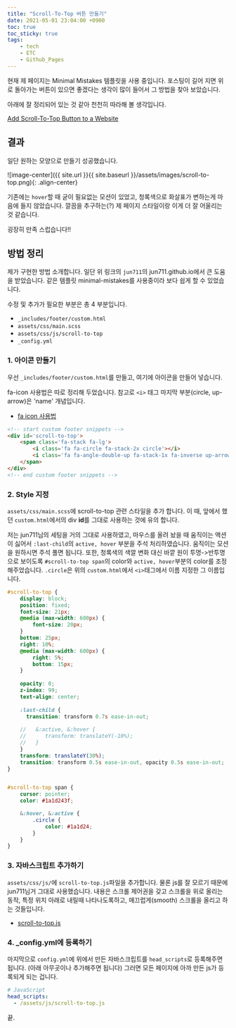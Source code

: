 ```yaml
---
title: "Scroll-To-Top 버튼 만들기"
date: 2021-05-01 23:04:00 +0900
toc: true
toc_sticky: true
tags:
    - tech
    - ETC
    - Github_Pages
---
```

현재 제 페이지는 Minimal Mistakes 템플릿을 사용 중입니다. 포스팅이 길어 지면 위로 돌아가는 버튼이 있으면 좋겠다는 생각이 많이 들어서 그 방법을 찾아 보았습니다.

아래에 잘 정리되어 있는 것 같아 천천히 따라해 볼 생각입니다.

[Add Scroll-To-Top Button to a Website](https://jun711.github.io/web/adding-scroll-to-top-button-to-a-website/)

## 결과

일단 원하는 모양으로 만들기 성공했습니다.

![image-center]({{ site.url }}{{ site.baseurl }}/assets/images/scroll-to-top.png){: .align-center}

기존에는 `hover`할 때 굳이 필요없는 모션이 있었고, 청록색으로 화살표가 변하는게 마음에 들지 않았습니다. 깔끔을 추구하는(?) 제 페이지 스타일이랑 이게 더 잘 어울리는 것 같습니다.

굉장히 만족 스럽습니다!!

## 방법 정리

제가 구현한 방법 소개합니다. 일단 위 링크의 `jun711`의 jun711.github.io에서 큰 도움을 받았습니다. 같은 템플릿 minimal-mistakes를 사용중이라 보다 쉽게 할 수 있었습니다.

수정 및 추가가 필요한 부분은 총 4 부분입니다.

- `_includes/footer/custom.html`
- `assets/css/main.scss`
- `assets/css/js/scroll-to-top`
- `_config.yml`

### 1. 아이콘 만들기

우선 `_includes/footer/custom.html`를 만들고, 여기에 아이콘을 만들어 넣습니다.

fa-icon 사용법은 따로 정리해 두었습니다. 참고로 `<i>` 태그 마지막 부분(circle, up-arrow)은 'name' 개념입니다.

- [fa icon 사용법](https://lazyduo.github.io/fa-stack/)

```html
<!-- start custom footer snippets -->
<div id='scroll-to-top'>
    <span class='fa-stack fa-lg'>
        <i class='fa fa-circle fa-stack-2x circle'></i>
        <i class='fa fa-angle-double-up fa-stack-1x fa-inverse up-arrow'></i>
    </span>
</div>
<!-- end custom footer snippets -->
```

### 2. Style 지정

`assets/css/main.scss`에 scroll-to-top 관련 스타일을 추가 합니다. 이 때, 앞에서 했던 `custom.html`에서의 div **id**를 그대로 사용하는 것에  유의 합니다.

저는 jun711님의 세팅을 거의 그대로 사용하였고, 마우스를 올려 놨을 때 움직이는 액션이 싫어서 `:last-child`의 `active, hover` 부분을 주석 처리하였습니다. 움직이는 모션을 원하시면 주석 풀면 됩니다. 또한, 청록색의 색깔 변화 대신 바깥 원이 투명->반투명으로 보이도록 `#scroll-to-top span`의 color와 `active, hover`부분의 color를 조정해주었습니다. `.circle`은 위의 `custom.html`에서 `<i>`태그에서 이름 지정한 그 이름입니다.

```scss
#scroll-to-top {
    display: block;
    position: fixed;
    font-size: 21px;
    @media (max-width: 600px) {
        font-size: 20px;
    }
    bottom: 25px;
    right: 10%;
    @media (max-width: 600px) {
        right: 5%;
        bottom: 15px;
    }
    
    opacity: 0;
    z-index: 99;
    text-align: center;
    
    :last-child {
      transition: transform 0.7s ease-in-out;
      
    //   &:active, &:hover {
    //      transform: translateY(-10%);
    //   }
    }
    transform: translateY(30%);
    transition: transform 0.5s ease-in-out, opacity 0.5s ease-in-out;
}


#scroll-to-top span {
    cursor: pointer;
    color: #1a1d243f;

    &:hover, &:active {
        .circle {
            color: #1a1d24;
        }
    }
}
```
### 3. 자바스크립트 추가하기

`assets/css/js/`에 `scroll-to-top.js`파일을 추가합니다. 물론 js를 잘 모르기 때문에 jun711님거 그대로 사용했습니다. 내용은 스크롤 제어권을 갖고 스크롤을 위로 올리는 동작, 특정 위치 아래로 내릴때 나타나도록하고, 매끄럽게(smooth) 스크롤을 올리고 하는 것들입니다.

- [scroll-to-top.js](https://github.com/lazyduo/lazyduo.github.io/blob/master/assets/js/scroll-to-top.js)

### 4. _config.yml에 등록하기

마지막으로 `config.yml`에 위에서 만든 자바스크립트를 `head_scripts`로 등록해주면 됩니다. (아래 아무곳이나 추가해주면 됩니다) 그러면 모든 페이지에 아까 만든 js가 등록되게 되는 겁니다.

```yml
# JavaScript
head_scripts:
  - /assets/js/scroll-to-top.js
```

끝.